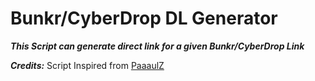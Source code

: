 # Bunkr/CyberDrop DL Generator

<b><i>This Script can generate direct link for a given Bunkr/CyberDrop Link</i></b>

<b><i>Credits:</i></b> Script Inspired from [PaaaulZ](https://github.com/PaaaulZ)